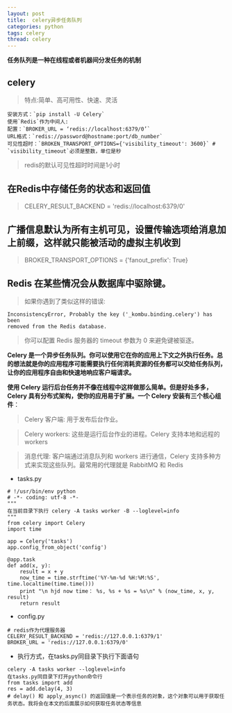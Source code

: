 ```yaml
---
layout: post
title:  celery异步任务队列
categories: python
tags: celery
thread: celery
---
```

**任务队列是一种在线程或者机器间分发任务的机制**

## celery
> 特点:简单、高可用性、快速、灵活
```
安装方式：`pip install -U Celery`
使用`Redis`作为中间人:
配置：`BROKER_URL = ‘redis://localhost:6379/0’`
URL格式：`redis://password@hostname:port/db_number`
可见性超时：`BROKEN_TRANSPORT_OPTIONS={'visibility_timeout': 3600}` # `visibility_timeout`必须是整数，单位是秒
```
> redis的默认可见性超时时间是1小时

## 在Redis中存储任务的状态和返回值

> CELERY_RESULT_BACKEND = 'redis://localhost:6379/0'

## 广播信息默认为所有主机可见，设置传输选项给消息加上前缀，这样就只能被活动的虚拟主机收到

> BROKER_TRANSPORT_OPTIONS = {'fanout_prefix': True}

## Redis 在某些情况会从数据库中驱除键。

> 如果你遇到了类似这样的错误:

```
InconsistencyError, Probably the key ('_kombu.binding.celery') has been
removed from the Redis database.
```

> 你可以配置 Redis 服务器的 timeout 参数为 0 来避免键被驱逐。

**Celery 是一个异步任务队列。你可以使用它在你的应用上下文之外执行任务。总的想法就是你的应用程序可能需要执行任何消耗资源的任务都可以交给任务队列，让你的应用程序自由和快速地响应客户端请求。**

**使用 Celery 运行后台任务并不像在线程中这样做那么简单。但是好处多多，Celery 具有分布式架构，使你的应用易于扩展。一个 Celery 安装有三个核心组件**：

> Celery 客户端: 用于发布后台作业。

> Celery workers: 这些是运行后台作业的进程。Celery 支持本地和远程的 workers

> 消息代理: 客户端通过消息队列和 workers 进行通信，Celery 支持多种方式来实现这些队列。最常用的代理就是 RabbitMQ 和 Redis

* tasks.py

```
# !/usr/bin/env python
# -*- coding: utf-8 -*-
"""
在当前目录下执行 celery -A tasks worker -B --loglevel=info
"""
from celery import Celery
import time

app = Celery('tasks')
app.config_from_object('config')

@app.task
def add(x, y):
    result = x + y
    now_time = time.strftime('%Y-%m-%d %H:%M:%S', time.localtime(time.time()))
    print "\n hjd now time： %s, %s + %s = %s\n" % (now_time, x, y, result)
    return result
```

* config.py

```
# redis作为代理服务器
CELERY_RESULT_BACKEND = 'redis://127.0.0.1:6379/1'
BROKER_URL = 'redis://127.0.0.1:6379/0'
```

* 执行方式，在tasks.py同目录下执行下面语句

```
celery -A tasks worker --loglevel=info
在tasks.py同目录下打开python命令行
from tasks import add
res = add.delay(4, 3)
# delay() 和 apply_async() 的返回值是一个表示任务的对象，这个对象可以用于获取任务状态。我将会在本文的后面展示如何获取任务状态等信息
```
